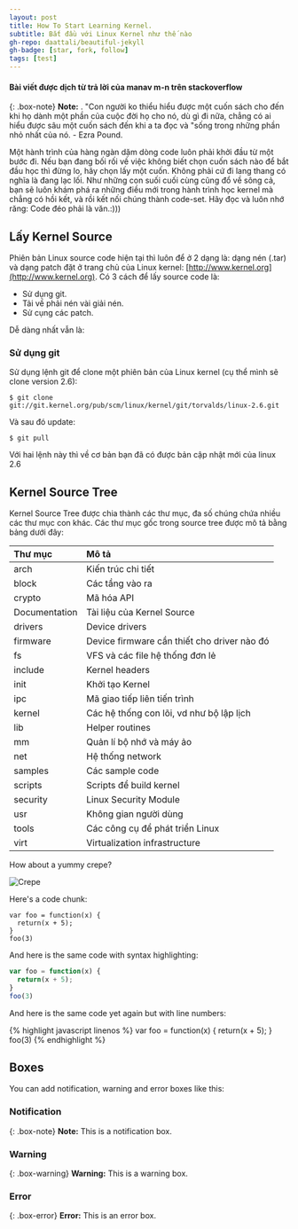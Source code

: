 ```yaml
---
layout: post
title: How To Start Learning Kernel.
subtitle: Bắt đầu với Linux Kernel như thế nào
gh-repo: daattali/beautiful-jekyll
gh-badge: [star, fork, follow]
tags: [test]
---
```


#### **Bài viết được dịch từ trả lời của manav m-n trên stackoverflow**

{: .box-note}
**Note:** . "Con người ko thiểu hiểu được một cuốn sách cho đến khi họ dành một phần của cuộc đời họ cho nó, dù gì đi nữa, chẳng có ai hiểu được sâu một cuốn sách
đến khi a ta đọc và "sống trong những phần nhỏ nhất của nó. - Ezra Pound.

Một hành trình của hàng ngàn dặm dòng code luôn phải khởi đầu từ một bước đi. Nếu bạn đang bối rối về việc không biết chọn cuốn sách nào để bắt đầu học thì đừng lo, hãy chọn lấy một cuốn. Không phải cứ đi lang thang có nghĩa là đang lạc lối. Như những con suối cuối cùng cũng đổ về sông cả, bạn sẽ luôn khám phá ra những điều mới trong hành trình học kernel mà chẳng có hồi kết, và rồi kết nối chúng thành code-set. Hãy đọc và luôn nhớ răng: Code đéo phải là văn.:)))


## Lấy Kernel Source 
Phiên bản Linux source code hiện tại thì luôn để ở 2 dạng là: dạng nén (.tar) và dạng patch đặt ở trang chủ của Linux kernel: [http://www.kernel.org](http://www.kernel.org).
Có 3 cách để lấy source code là:
- Sử dụng git.
- Tải về phải nén vài giải nén.
- Sử cụng các patch.


Dễ dàng nhất vẫn là:
### Sử dụng git
Sử dụng lệnh git để clone một phiên bản của Linux kernel (cụ thể mình sẽ clone version 2.6):
~~~
$ git clone git://git.kernel.org/pub/scm/linux/kernel/git/torvalds/linux-2.6.git
~~~
Và sau đó update:
~~~
$ git pull
~~~
Với hai lệnh này thì về cơ bản bạn đã có được bản cập nhật mới của linux 2.6

## Kernel Source Tree
Kernel Source Tree được chia thành các thư mục, đa số chúng chứa nhiều các thư mục con khác. 
Các thư mục gốc trong source tree được mô tả bằng bảng dưới đây:


| Thư mục | Mô tả|
| :----| :----------------|
| arch| Kiến trúc chi tiết |
| block| Các tầng vào ra|
| crypto| Mã hóa API|
| Documentation| Tài liệu của Kernel Source|
| drivers| Device drivers|
| firmware| Device firmware cần thiết cho driver nào đó|
| fs| VFS và các file hệ thống đơn lẻ|
| include| Kernel headers|
| init| Khởi tạo Kernel|
| ipc| Mã giao tiếp liên tiến trình|
| kernel| Các hệ thống con lõi, vd như bộ lập lịch|
| lib| Helper routines|
| mm| Quản lí bộ nhớ và máy ảo|
| net| Hệ thống network|
| samples| Các sample code|
| scripts| Scripts để build kernel|
| security| Linux Security Module|
| usr| Không gian người dùng|
| tools| Các công cụ để phát triển Linux|
| virt| Virtualization infrastructure|



How about a yummy crepe?

![Crepe](http://s3-media3.fl.yelpcdn.com/bphoto/cQ1Yoa75m2yUFFbY2xwuqw/348s.jpg)

Here's a code chunk:

~~~
var foo = function(x) {
  return(x + 5);
}
foo(3)
~~~

And here is the same code with syntax highlighting:

```javascript
var foo = function(x) {
  return(x + 5);
}
foo(3)
```

And here is the same code yet again but with line numbers:

{% highlight javascript linenos %}
var foo = function(x) {
  return(x + 5);
}
foo(3)
{% endhighlight %}

## Boxes
You can add notification, warning and error boxes like this:

### Notification

{: .box-note}
**Note:** This is a notification box.

### Warning

{: .box-warning}
**Warning:** This is a warning box.

### Error

{: .box-error}
**Error:** This is an error box.
